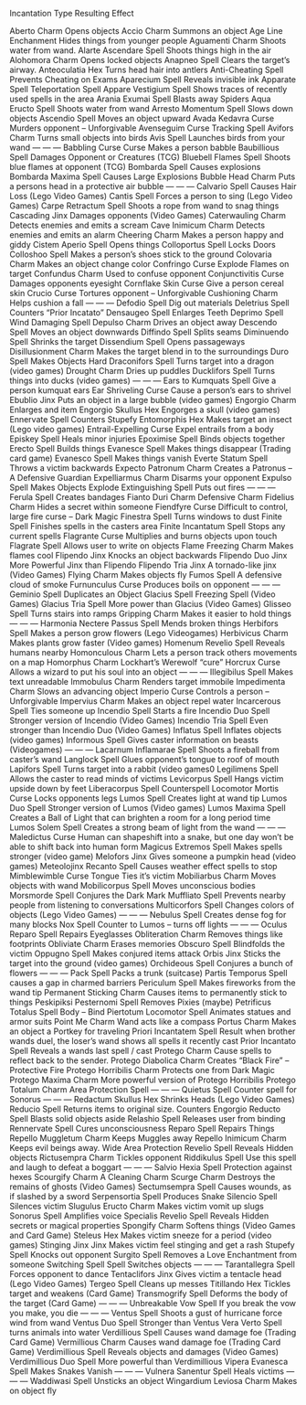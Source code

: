 
Incantation 	Type 	Resulting Effect
  	  	 
Aberto 	Charm 	Opens objects
Accio 	Charm 	Summons an object
Age Line 	Enchanment 	Hides things from younger people
Aguamenti 	Charm 	Shoots water from wand.
Alarte Ascendare 	Spell 	Shoots things high in the air
Alohomora 	Charm 	Opens locked objects
Anapneo 	Spell 	Clears the target’s airway.
Anteoculatia 	Hex 	Turns head hair into antlers
Anti-Cheating 	Spell 	Prevents Cheating on Exams
Aparecium 	Spell 	Reveals invisible ink
Apparate 	Spell 	Teleportation Spell
Appare Vestigium 	Spell 	Shows traces of recently used spells in the area
Arania Exumai 	Spell 	Blasts away Spiders
Aqua Eructo 	Spell 	Shoots water from wand
Arresto Momentum 	Spell 	Slows down objects
Ascendio 	Spell 	Moves an object upward
Avada Kedavra 	Curse 	Murders opponent – Unforgivable
Avenseguim 	Curse 	Tracking Spell 
Avifors 	Charm 	Turns small objects into birds
Avis 	Spell 	Launches birds from your wand
— 	— 	—
Babbling Curse  	Curse 	Makes a person babble
Baubillious 	Spell 	Damages Opponent or Creatures (TCG)
Bluebell Flames 	Spell 	Shoots blue flames at opponent (TCG)
Bombarda 	Spell 	Causes explosions
Bombarda Maxima 	Spell 	Causes Large Explosions
Bubble Head  	Charm 	Puts a persons head in a protective air bubble
 — 	— 	—
Calvario 	Spell 	Causes Hair Loss (Lego Video Games)
Cantis 	Spell 	Forces a person to sing (Lego Video Games)
Carpe Retractum  	Spell 	Shoots a rope from wand to snag things
Cascading  	Jinx 	Damages opponents (Video Games)
Caterwauling 	Charm 	Detects enemies and emits a scream
Cave Inimicum 	Charm 	Detects enemies and emits an alarm
Cheering 	Charm 	Makes a person happy and giddy 
Cistem Aperio 	Spell 	Opens things
Colloportus 	Spell 	Locks Doors
Colloshoo 	Spell 	Makes a person’s shoes stick to the ground
Colovaria 	Charm 	Makes an object change color
Confringo 	Curse 	Explode Flames on target
Confundus 	Charm 	Used to confuse opponent
Conjunctivitis 	Curse 	Damages opponents eyesight
Cornflake Skin 	Curse 	Give a person cereal skin
Crucio 	Curse 	Tortures opponent – Unforgivable
Cushioning 	Charm 	Helps cushion a fall
— 	— 	—
Defodio 	Spell 	Dig out materials
Deletrius 	Spell 	Counters “Prior Incatato”
Densaugeo 	Spell 	Enlarges Teeth
Deprimo 	Spell 	Wind Damaging Spell
Depulso  	Charm 	Drives an object away
Descendo 	Spell 	Moves an object downwards
Diffindo 	Spell 	Splits seams
Diminuendo 	Spell 	Shrinks the target
Dissendium 	Spell 	Opens passageways
Disillusionment  	Charm 	Makes the target blend in to the surroundings
Duro 	Spell 	Makes Objects Hard
Draconifors 	Spell 	Turns target into a dragon (video games)
Drought  	Charm 	Dries up puddles
Ducklifors  	Spell 	Turns things into ducks (video games)
— 	— 	—
Ears to Kumquats 	Spell 	Give a person kumquat ears
Ear Shriveling  	Curse 	Cause a person’s ears to shrivel
Ebublio  	Jinx 	Puts an object in a large bubble (video games)
Engorgio 	Charm 	Enlarges and item
Engorgio Skullus 	Hex 	Engorges a skull (video games)
Ennervate 	 Spell 	Counters Stupefy
Entomorphis 	Hex 	Makes target an insect (Lego video games)
Entrail-Expelling  	Curse 	Expel entrails from a body
Episkey 	Spell 	Heals minor injuries
Epoximise 	Spell  	Binds objects together 
Erecto 	Spell 	Builds things
Evanesce 	Spell 	Makes things disappear (Trading card game)
Evanesco  	Spell 	Makes things vanish
Everte Statum 	Spell 	Throws a victim backwards
Expecto Patronum 	Charm 	Creates a Patronus – A Defensive Guardian
Expelliarmus 	Charm 	Disarms your opponent
Expulso 	Spell 	Makes Objects Explode
Extinguishing 	Spell 	Puts out fires
 — 	— 	—
Ferula 	Spell 	Creates bandages
Fianto Duri 	Charm 	Defensive Charm
Fidelius 	Charm 	Hides a secret within someone
Fiendfyre 	Curse 	Difficult to control, large fire curse – Dark Magic
Finestra  	Spell 	Turns windows to dust
Finite 	Spell 	Finishes spells in the casters area
Finite Incantatum 	Spell 	Stops any current spells
Flagrante  	Curse 	Multiplies and burns objects upon touch
Flagrate 	Spell 	Allows user to write on objects
Flame Freezing 	Charm 	Makes flames cool
Flipendo 	Jinx 	Knocks an object backwards
Flipendo Duo 	Jinx 	More Powerful Jinx than Flipendo
Flipendo Tria 	Jinx 	A tornado-like jinx (Video Games)
Flying 	Charm 	Makes objects fly
Fumos 	Spell 	A defensive cloud of smoke
Furnunculus 	Curse 	Produces boils on opponent
— 	— 	—
Geminio 	Spell 	Duplicates an Object
Glacius 	Spell 	Freezing Spell (Video Games)
Glacius Tria 	Spell 	More power than Glacius (Video Games)
Glisseo 	Spell 	Turns stairs into ramps
Gripping  	Charm 	Makes it easier to hold things
— 	— 	—
Harmonia Nectere Passus 	Spell 	Mends broken things
Herbifors 	 Spell 	Makes a person grow flowers (Lego Videogames)
Herbivicus  	Charm 	Makes plants grow faster (Video games)
Homenum Revelio 	Spell 	Reveals humans nearby
Homonculous  	Charm 	Lets a person track others movements on a map
Homorphus 	Charm 	Lockhart’s Werewolf “cure”
Horcrux 	Curse 	Allows a wizard to put his soul into an object
— 	— 	—
Illegibilus 	Spell 	Makes text unreadable
Immobulus 	Charm 	Renders target immobile
Impedimenta 	Charm 	Slows an advancing object
Imperio 	Curse 	Controls a person – Unforgivable
Impervius 	Charm 	Makes an object repel water
Incarcerous 	Spell 	Ties someone up
Incendio 	Spell 	Starts a fire
Incendio Duo 	Spell 	Stronger version of Incendio (Video Games)
Incendio Tria 	Spell 	Even stronger than Incendio Duo (Video Games)
Inflatus 	Spell 	Inflates objects (video games)
Informous  	Spell 	Gives caster information on beasts (Videogames)
— 	— 	—
Lacarnum Inflamarae 	Spell 	Shoots a fireball from caster’s wand
Langlock 	Spell 	Glues opponent’s tongue to roof of mouth
Lapifors 	Spell 	Turns target into a rabbit (video games0
Legilimens 	Spell 	Allows the caster to read minds of victims
Levicorpus 	Spell 	Hangs victim upside down by feet
Liberacorpus 	Spell 	Counterspell
Locomotor Mortis 	Curse 	Locks opponents legs
Lumos 	Spell 	Creates light at wand tip
Lumos Duo 	Spell 	Stronger version of Lumos (Video games)
Lumos Maxima 	Spell 	Creates a Ball of Light that can brighten a room for a long period time
Lumos Solem 	Spell 	Creates a strong beam of light from the wand
— 	— 	—
Maledictus 	Curse 	Human can shapeshift into a snake, but one day won’t be able to shift back into human form
Magicus Extremos 	Spell 	Makes spells stronger (video game)
Melofors 	Jinx 	Gives someone a pumpkin head (video games)
Meteolojinx Recanto 	Spell 	Causes weather effect spells to stop
Mimblewimble 	Curse 	Tongue Ties it’s victim
Mobiliarbus 	Charm 	Moves objects with wand
Mobilicorpus 	Spell 	Moves unconscious bodies
Morsmorde 	Spell 	Conjures the Dark Mark
Muffliato 	Spell 	Prevents nearby people from listening to conversations
Multicorfors  	Spell 	Changes colors of objects (Lego Video Games)
— 	— 	—
Nebulus 	Spell 	Creates dense fog for many blocks
Nox 	Spell 	Counter to Lumos – turns off lights
— 	— 	—
Oculus Reparo 	Spell 	Repairs Eyeglasses
Obliteration 	Charm 	Removes things like footprints
Obliviate 	Charm 	Erases memories
Obscuro 	Spell 	Blindfolds the victim
Oppugno 	Spell 	Makes conjured items attack
Orbis  	Jinx 	Sticks the target into the ground (video games)
Orchideous 	Spell 	Conjures a bunch of flowers
— 	— 	—
Pack 	Spell 	Packs a trunk (suitcase)
Partis Temporus 	Spell 	causes a gap in charmed barriers
Periculum 	Spell 	Makes fireworks from the wand tip
Permanent Sticking 	Charm 	Causes items to permanently stick to things
Peskipiksi Pesternomi 	Spell 	Removes Pixies (maybe)
Petrificus Totalus 	Spell 	Body – Bind
Piertotum Locomotor 	Spell 	Animates statues and armor suits
Point Me 	Charm 	Wand acts like a compass
Portus 	Charm 	Makes an object a Portkey for traveling 
Priori Incantatem 	Spell 	Result when brother wands duel, the loser’s wand shows all spells it recently cast
Prior Incantato 	Spell 	Reveals a wands last spell / cast
Protego 	Charm 	Cause spells to reflect back to the sender.
Protego Diabolica 	Charm 	Creates “Black Fire” – Protective Fire
Protego Horribilis 	Charm 	Protects one from Dark Magic
Protego Maxima 	Charm 	More powerful version of Protego Horribilis
Protego Totalum 	Charm 	Area Protection Spell
— 	— 	—
Quietus 	Spell 	Counter spell for Sonorus
— 	— 	—
Redactum Skullus 	Hex 	Shrinks Heads (Lego Video Games)
Reducio 	Spell 	Returns items to original size. Counters Engorgio
Reducto 	Spell 	Blasts solid objects aside
Relashio 	Spell 	Releases user from binding
Rennervate 	Spell 	Cures unconsciousness
Reparo 	Spell 	Repairs Things
Repello Muggletum 	Charm 	Keeps Muggles away
Repello Inimicum 	Charm 	Keeps evil beings away. Wide Area Protection
Revelio 	Spell 	Reveals Hidden objects
Rictusempra 	Charm 	Tickles opponent
Riddikulus 	Spell 	Use this spell and laugh to defeat a boggart
— 	— 	—
Salvio Hexia 	Spell 	Protection against hexes
Scourgify 	Charm 	A Cleaning Charm
Scurge 	Charm 	Destroys the remains of ghosts (Video Games)
Sectumsempra 	Spell 	Causes wounds, as if slashed by a sword
Serpensortia 	Spell 	Produces Snake
Silencio 	Spell 	Silences victim
Slugulus Eructo 	Charm 	Makes victim vomit up slugs
Sonorus 	Spell 	Amplifies voice
Specialis Revelio 	Spell 	Reveals Hidden secrets or magical properties
Spongify 	Charm 	Softens things (Video Games and Card Game)
Steleus 	Hex 	Makes victim sneeze for a period (video games)
Stinging Jinx 	Jinx 	Makes victim feel stinging and get a rash
Stupefy 	Spell 	Knocks out opponent
Surgito 	Spell 	Removes a Love Enchantment from someone
Switching Spell 	Spell 	Switches objects
— 	— 	—
Tarantallegra 	Spell 	Forces opponent to dance
Tentaclifors 	Jinx 	Gives victim a tentacle head (Lego Video Games)
Tergeo 	Spell 	Cleans up messes
Titillando  	Hex 	Tickles target and weakens (Card Game)
Transmogrify 	Spell 	Deforms the body of the target (Card Game)
— 	— 	—
Unbreakable Vow 	Spell 	If you break the vow you make, you die
— 	— 	—
Ventus 	Spell 	Shoots a gust of hurricane force wind from wand
Ventus Duo 	Spell 	Stronger than Ventus
Vera Verto 	Spell 	turns animals into water
Verdillious 	Spell 	Causes wand damage foe (Trading Card Game)
Vermillious 	Charm 	Causes wand damage foe (Trading Card Game)
Verdimillious 	Spell 	Reveals objects and damages (Video Games)
Verdimillious Duo 	Spell 	More powerful than Verdimillious 
Vipera Evanesca 	Spell 	Makes Snakes Vanish
— 	— 	—
Vulnera Sanentur 	Spell 	Heals victims
— 	— 	—
Waddiwasi 	Spell 	Unsticks an object
Wingardium Leviosa 	Charm 	Makes on object fly